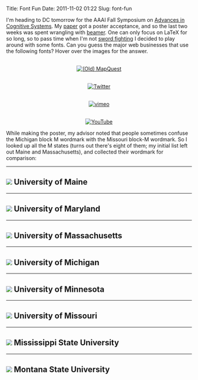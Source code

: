 Title: Font Fun
Date: 2011-11-02 01:22
Slug: font-fun

I'm heading to DC tomorrow for the AAAI Fall Symposium on [Advances in
Cognitive Systems](http://www.cogsys.org/acs/2011/home/). My
[paper](http://www.eecs.umich.edu/%7Esoar/sitemaker/docs/pubs/aaai2011fss_intentions.pdf)
got a poster acceptance, and so the last two weeks was spent wrangling
with [beamer](http://en.wikipedia.org/wiki/Beamer_%28LaTeX%29). One can
only focus on LaTeX for so long, so to pass time when I'm not [sword
fighting](http://xkcd.com/303/) I decided to play around with some
fonts. Can you guess the major web businesses that use the following
fonts? Hover over the images for the answer.

<div class="separator" style="clear:both;text-align:center;">

[  
![](http://justinnhli.files.wordpress.com/2011/11/6159a-mapquest.jpg "(Old) MapQuest")](http://www.mapquest.com/)

</div>

<div class="separator" style="clear:both;text-align:center;">

[  
![](http://justinnhli.files.wordpress.com/2011/11/3bb28-twitter.jpg "Twitter")](http://www.twitter.com/)

</div>

<div class="separator" style="clear:both;text-align:center;">

[  
![](http://justinnhli.files.wordpress.com/2011/11/d1588-vimeo.jpg "vimeo")](http://www.vimeo.com/)

</div>

<div class="separator" style="clear:both;text-align:center;">

[  
![](http://justinnhli.files.wordpress.com/2011/11/f50a4-youtube.jpg "YouTube")](http://www.youtube.com/)

</div>

While making the poster, my advisor noted that people sometimes confuse
the Michigan block M wordmark with the Missouri block-M wordmark. So I
looked up all the M states (turns out there's eight of them; my initial
list left out Maine and Massachusetts), and collected their wordmark for
comparison:

  --------------------------------------------------------------------------------------
  [![](http://www.trademarks.umd.edu/marks/gr/primaryath.gif)](http://www.umaine.edu/)
  University of Maine
  --------------------------------------------------------------------------------------

  ----------------------------------------------------------------------------------------
  [![](http://umaine.edu/relations/files/2009/06/m-logo-color.gif)](http://www.umd.edu/)
  University of Maryland
  ----------------------------------------------------------------------------------------

  -------------------------------------------------------------------------------------------------------------------
  [![](http://www.umass.edu/universityrelations/sites/universityrelations/files/UMA_UM.jpg)](http://www.umass.edu/)
  University of Massachusetts
  -------------------------------------------------------------------------------------------------------------------

  --------------------------------------------------------------------------------
  [![](http://www.logos.umich.edu/images/blockM_web.gif)](http://www.umich.edu/)
  University of Michigan
  --------------------------------------------------------------------------------

  ------------------------------------------------------------------------------------------
  [![](http://www1.umn.edu/brand/assets/examples/logos/M-static.gif)](http://www.umn.edu/)
  University of Minnesota
  ------------------------------------------------------------------------------------------

  -----------------------------------------------------------------------------------------------------
  [![](http://webcom.missouri.edu/ilibrary/logos/stackedlogo-bg-large.gif)](http://www.missouri.edu/)
  University of Missouri
  -----------------------------------------------------------------------------------------------------

  ----------------------------------------------------------------------------------------------------------
  [![](http://www.msstate.edu/web/visualid/Web/2008_MSU_logo_web_horiz_mont.png)](http://www.msstate.edu/)
  Mississippi State University
  ----------------------------------------------------------------------------------------------------------

  -------------------------------------------------------------------------------------------------
  [![](http://www.montana.edu/cpa/graphics/logos/verticals/msuvert.png)](http://www.montana.edu/)
  Montana State University
  -------------------------------------------------------------------------------------------------



